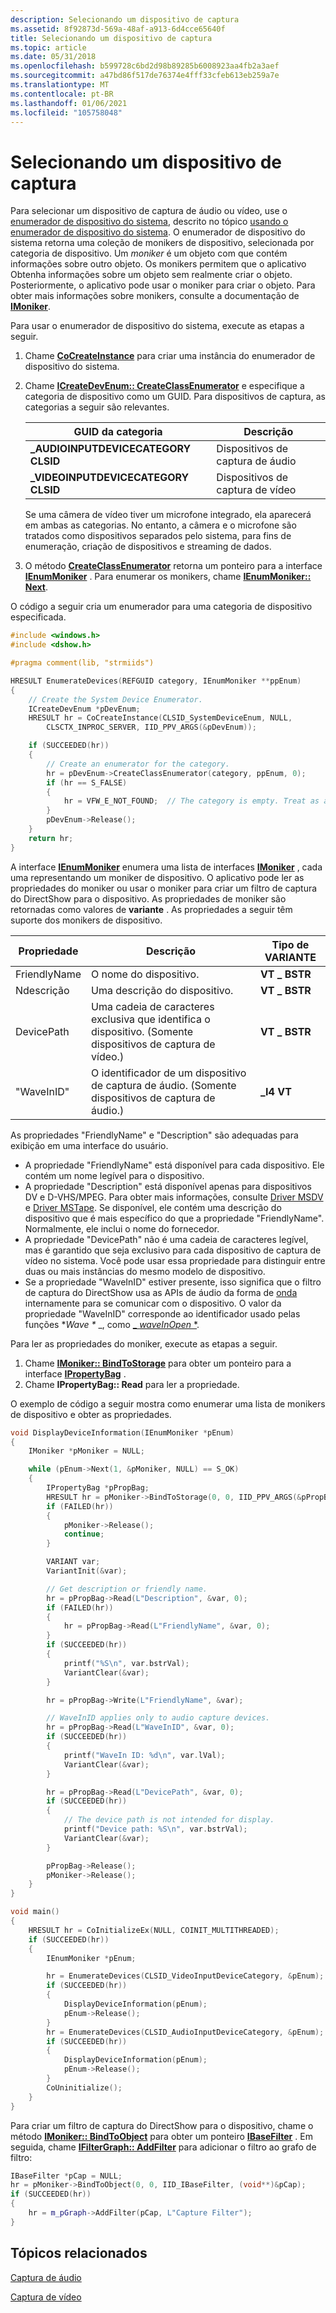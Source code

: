 ```yaml
---
description: Selecionando um dispositivo de captura
ms.assetid: 8f92873d-569a-48af-a913-6d4cce65640f
title: Selecionando um dispositivo de captura
ms.topic: article
ms.date: 05/31/2018
ms.openlocfilehash: b599728c6bd2d98b89285b6008923aa4fb2a3aef
ms.sourcegitcommit: a47bd86f517de76374e4fff33cfeb613eb259a7e
ms.translationtype: MT
ms.contentlocale: pt-BR
ms.lasthandoff: 01/06/2021
ms.locfileid: "105758048"
---
```

# <a name="selecting-a-capture-device"></a>Selecionando um dispositivo de captura

Para selecionar um dispositivo de captura de áudio ou vídeo, use o [enumerador de dispositivo do sistema](system-device-enumerator.md), descrito no tópico [usando o enumerador de dispositivo do sistema](using-the-system-device-enumerator.md). O enumerador de dispositivo do sistema retorna uma coleção de monikers de dispositivo, selecionada por categoria de dispositivo. Um *moniker* é um objeto com que contém informações sobre outro objeto. Os monikers permitem que o aplicativo Obtenha informações sobre um objeto sem realmente criar o objeto. Posteriormente, o aplicativo pode usar o moniker para criar o objeto. Para obter mais informações sobre monikers, consulte a documentação de [**IMoniker**](/windows/win32/api/objidl/nn-objidl-imoniker).

Para usar o enumerador de dispositivo do sistema, execute as etapas a seguir.

1.  Chame [**CoCreateInstance**](/windows/win32/api/combaseapi/nf-combaseapi-cocreateinstance) para criar uma instância do enumerador de dispositivo do sistema.
2.  Chame [**ICreateDevEnum:: CreateClassEnumerator**](/windows/desktop/api/Strmif/nf-strmif-icreatedevenum-createclassenumerator) e especifique a categoria de dispositivo como um GUID. Para dispositivos de captura, as categorias a seguir são relevantes. 

    | GUID da categoria                       | Descrição           |
    |-------------------------------------|-----------------------|
    | **\_AUDIOINPUTDEVICECATEGORY CLSID** | Dispositivos de captura de áudio |
    | **\_VIDEOINPUTDEVICECATEGORY CLSID** | Dispositivos de captura de vídeo |

    

     

    Se uma câmera de vídeo tiver um microfone integrado, ela aparecerá em ambas as categorias. No entanto, a câmera e o microfone são tratados como dispositivos separados pelo sistema, para fins de enumeração, criação de dispositivos e streaming de dados.

3.  O método [**CreateClassEnumerator**](/windows/desktop/api/Strmif/nf-strmif-icreatedevenum-createclassenumerator) retorna um ponteiro para a interface [**IEnumMoniker**](/windows/win32/api/objidl/nn-objidl-ienummoniker) . Para enumerar os monikers, chame [**IEnumMoniker:: Next**](/windows/win32/api/objidl/nf-objidl-ienummoniker-next).

O código a seguir cria um enumerador para uma categoria de dispositivo especificada.


```C++
#include <windows.h>
#include <dshow.h>

#pragma comment(lib, "strmiids")

HRESULT EnumerateDevices(REFGUID category, IEnumMoniker **ppEnum)
{
    // Create the System Device Enumerator.
    ICreateDevEnum *pDevEnum;
    HRESULT hr = CoCreateInstance(CLSID_SystemDeviceEnum, NULL,  
        CLSCTX_INPROC_SERVER, IID_PPV_ARGS(&pDevEnum));

    if (SUCCEEDED(hr))
    {
        // Create an enumerator for the category.
        hr = pDevEnum->CreateClassEnumerator(category, ppEnum, 0);
        if (hr == S_FALSE)
        {
            hr = VFW_E_NOT_FOUND;  // The category is empty. Treat as an error.
        }
        pDevEnum->Release();
    }
    return hr;
}
```



A interface [**IEnumMoniker**](/windows/win32/api/objidl/nn-objidl-ienummoniker) enumera uma lista de interfaces [**IMoniker**](/windows/win32/api/objidl/nn-objidl-imoniker) , cada uma representando um moniker de dispositivo. O aplicativo pode ler as propriedades do moniker ou usar o moniker para criar um filtro de captura do DirectShow para o dispositivo. As propriedades de moniker são retornadas como valores de **variante** . As propriedades a seguir têm suporte dos monikers de dispositivo.



| Propriedade       | Descrição                                                               | Tipo de VARIANTE |
|----------------|---------------------------------------------------------------------------|--------------|
| FriendlyName | O nome do dispositivo.                                                   | **VT \_ BSTR** |
| Ndescrição  | Uma descrição do dispositivo.                                              | **VT \_ BSTR** |
| DevicePath   | Uma cadeia de caracteres exclusiva que identifica o dispositivo. (Somente dispositivos de captura de vídeo.) | **VT \_ BSTR** |
| "WaveInID"     | O identificador de um dispositivo de captura de áudio. (Somente dispositivos de captura de áudio.) | **\_I4 VT**   |



 

As propriedades "FriendlyName" e "Description" são adequadas para exibição em uma interface do usuário.

-   A propriedade "FriendlyName" está disponível para cada dispositivo. Ele contém um nome legível para o dispositivo.
-   A propriedade "Description" está disponível apenas para dispositivos DV e D-VHS/MPEG. Para obter mais informações, consulte [Driver MSDV](msdv-driver.md) e [Driver MSTape](mstape-driver.md). Se disponível, ele contém uma descrição do dispositivo que é mais específico do que a propriedade "FriendlyName". Normalmente, ele inclui o nome do fornecedor.
-   A propriedade "DevicePath" não é uma cadeia de caracteres legível, mas é garantido que seja exclusivo para cada dispositivo de captura de vídeo no sistema. Você pode usar essa propriedade para distinguir entre duas ou mais instâncias do mesmo modelo de dispositivo.
-   Se a propriedade "WaveInID" estiver presente, isso significa que o filtro de captura do DirectShow usa as APIs de áudio da forma de [onda](../multimedia/waveform-audio.md) internamente para se comunicar com o dispositivo. O valor da propriedade "WaveInID" corresponde ao identificador usado pelas funções **Wave \** _, como [_ *waveInOpen* *](/windows/win32/api/mmeapi/nf-mmeapi-waveinopen).

Para ler as propriedades do moniker, execute as etapas a seguir.

1.  Chame [**IMoniker:: BindToStorage**](/windows/win32/api/objidl/nf-objidl-imoniker-bindtostorage) para obter um ponteiro para a interface [**IPropertyBag**](../com/ipropertybag-and-ipersistpropertybag.md) .
2.  Chame **IPropertyBag:: Read** para ler a propriedade.

O exemplo de código a seguir mostra como enumerar uma lista de monikers de dispositivo e obter as propriedades.


```C++
void DisplayDeviceInformation(IEnumMoniker *pEnum)
{
    IMoniker *pMoniker = NULL;

    while (pEnum->Next(1, &pMoniker, NULL) == S_OK)
    {
        IPropertyBag *pPropBag;
        HRESULT hr = pMoniker->BindToStorage(0, 0, IID_PPV_ARGS(&pPropBag));
        if (FAILED(hr))
        {
            pMoniker->Release();
            continue;  
        } 

        VARIANT var;
        VariantInit(&var);

        // Get description or friendly name.
        hr = pPropBag->Read(L"Description", &var, 0);
        if (FAILED(hr))
        {
            hr = pPropBag->Read(L"FriendlyName", &var, 0);
        }
        if (SUCCEEDED(hr))
        {
            printf("%S\n", var.bstrVal);
            VariantClear(&var); 
        }

        hr = pPropBag->Write(L"FriendlyName", &var);

        // WaveInID applies only to audio capture devices.
        hr = pPropBag->Read(L"WaveInID", &var, 0);
        if (SUCCEEDED(hr))
        {
            printf("WaveIn ID: %d\n", var.lVal);
            VariantClear(&var); 
        }

        hr = pPropBag->Read(L"DevicePath", &var, 0);
        if (SUCCEEDED(hr))
        {
            // The device path is not intended for display.
            printf("Device path: %S\n", var.bstrVal);
            VariantClear(&var); 
        }

        pPropBag->Release();
        pMoniker->Release();
    }
}

void main()
{
    HRESULT hr = CoInitializeEx(NULL, COINIT_MULTITHREADED);
    if (SUCCEEDED(hr))
    {
        IEnumMoniker *pEnum;

        hr = EnumerateDevices(CLSID_VideoInputDeviceCategory, &pEnum);
        if (SUCCEEDED(hr))
        {
            DisplayDeviceInformation(pEnum);
            pEnum->Release();
        }
        hr = EnumerateDevices(CLSID_AudioInputDeviceCategory, &pEnum);
        if (SUCCEEDED(hr))
        {
            DisplayDeviceInformation(pEnum);
            pEnum->Release();
        }
        CoUninitialize();
    }
}
```



Para criar um filtro de captura do DirectShow para o dispositivo, chame o método [**IMoniker:: BindToObject**](/windows/win32/api/objidl/nf-objidl-imoniker-bindtoobject) para obter um ponteiro [**IBaseFilter**](/windows/desktop/api/Strmif/nn-strmif-ibasefilter) . Em seguida, chame [**IFilterGraph:: AddFilter**](/windows/desktop/api/Strmif/nf-strmif-ifiltergraph-addfilter) para adicionar o filtro ao grafo de filtro:


```C++
IBaseFilter *pCap = NULL;
hr = pMoniker->BindToObject(0, 0, IID_IBaseFilter, (void**)&pCap);
if (SUCCEEDED(hr))
{
    hr = m_pGraph->AddFilter(pCap, L"Capture Filter");
}
```



## <a name="related-topics"></a>Tópicos relacionados

<dl> <dt>

[Captura de áudio](audio-capture.md)
</dt> <dt>

[Captura de vídeo](video-capture.md)
</dt> </dl>

 

 
